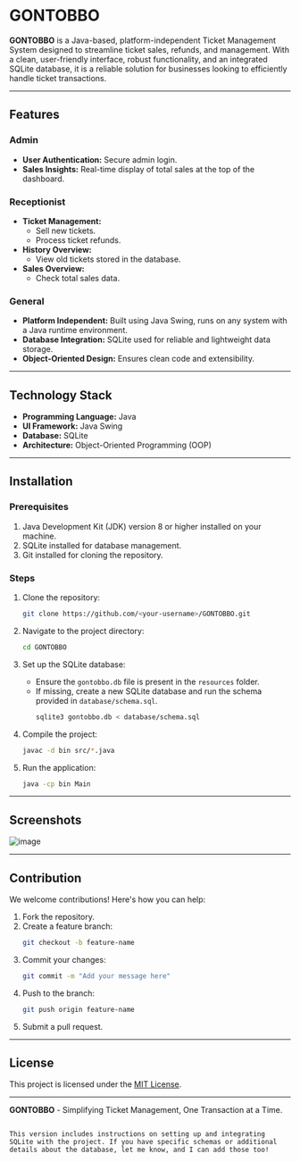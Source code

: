 # GONTOBBO  

**GONTOBBO** is a Java-based, platform-independent Ticket Management System designed to streamline ticket sales, refunds, and management. With a clean, user-friendly interface, robust functionality, and an integrated SQLite database, it is a reliable solution for businesses looking to efficiently handle ticket transactions.  

---

## Features  

### Admin  
- **User Authentication:** Secure admin login.  
- **Sales Insights:** Real-time display of total sales at the top of the dashboard.  

### Receptionist  
- **Ticket Management:**  
  - Sell new tickets.  
  - Process ticket refunds.  
- **History Overview:**  
  - View old tickets stored in the database.  
- **Sales Overview:**  
  - Check total sales data.  

### General  
- **Platform Independent:** Built using Java Swing, runs on any system with a Java runtime environment.  
- **Database Integration:** SQLite used for reliable and lightweight data storage.  
- **Object-Oriented Design:** Ensures clean code and extensibility.  

---

## Technology Stack  

- **Programming Language:** Java  
- **UI Framework:** Java Swing  
- **Database:** SQLite  
- **Architecture:** Object-Oriented Programming (OOP)  

---

## Installation  

### Prerequisites  
1. Java Development Kit (JDK) version 8 or higher installed on your machine.  
2. SQLite installed for database management.  
3. Git installed for cloning the repository.  

### Steps  
1. Clone the repository:  
   ```bash  
   git clone https://github.com/<your-username>/GONTOBBO.git  
   ```  

2. Navigate to the project directory:  
   ```bash  
   cd GONTOBBO  
   ```  

3. Set up the SQLite database:  
   - Ensure the `gontobbo.db` file is present in the `resources` folder.  
   - If missing, create a new SQLite database and run the schema provided in `database/schema.sql`.  
     ```bash  
     sqlite3 gontobbo.db < database/schema.sql  
     ```  

4. Compile the project:  
   ```bash  
   javac -d bin src/*.java  
   ```  

5. Run the application:  
   ```bash  
   java -cp bin Main  
   ```  

---

## Screenshots  

![image](https://github.com/user-attachments/assets/d0ea72b6-8131-4a83-9759-2595e569fe06)

---

## Contribution  

We welcome contributions! Here's how you can help:  

1. Fork the repository.  
2. Create a feature branch:  
   ```bash  
   git checkout -b feature-name  
   ```  
3. Commit your changes:  
   ```bash  
   git commit -m "Add your message here"  
   ```  
4. Push to the branch:  
   ```bash  
   git push origin feature-name  
   ```  
5. Submit a pull request.  

---

## License  

This project is licensed under the [MIT License](LICENSE).  

---


**GONTOBBO** - Simplifying Ticket Management, One Transaction at a Time.
```  

This version includes instructions on setting up and integrating SQLite with the project. If you have specific schemas or additional details about the database, let me know, and I can add those too!
